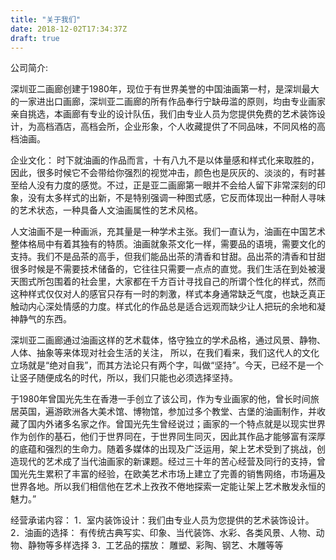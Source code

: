 ```yaml
---
title: "关于我们"
date: 2018-12-02T17:34:37Z
draft: true
---
```

公司简介:

深圳亚二画廊创建于1980年，现位于有世界美誉的中国油画第一村，是深圳最大的一家进出口画廊，深圳亚二画廊的所有作品奉行宁缺毋滥的原则，均由专业画家亲自挑选，本画廊有专业的设计队伍，我们由专业人员为您提供免费的艺术装饰设计，为高档酒店，高档会所，企业形象，个人收藏提供了不同品味，不同风格的高档油画。

企业文化：
时下就油画的作品而言，十有八九不是以体量感和样式化来取胜的，因此，很多时候它不会带给你强烈的视觉冲击，颜色也是灰灰的、淡淡的，有时甚至给人没有力度的感觉。不过，正是亚二画廊第一眼并不会给人留下非常深刻的印象，没有太多样式的出新，不是特别强调一种图式感，它反而体现出一种耐人寻味的艺术状态，一种具备人文油画属性的艺术风格。

人文油画不是一种画派，充其量是一种学术主张。我们一直认为，油画在中国艺术整体格局中有着其独有的特质。油画就象茶文化一样，需要品的语境，需要文化的支持。我们不是品茶的高手，但我们能品出茶的清香和甘甜。品出茶的清香和甘甜很多时候是不需要技术储备的，它往往只需要一点点的直觉。我们生活在到处被漫天图式所包围着的社会里，大家都在千方百计寻找自己的所谓个性化的样式，然而这种样式仅仅对人的感官只存有一时的刺激，样式本身通常缺乏气度，也缺乏真正触动内心深处情感的力度。样式化的作品总是适合远观而缺少让人把玩的余地和凝神静气的东西。

深圳亚二画廊通过油画这样的艺术载体，恪守独立的学术品格，通过风景、静物、人体、抽象等来体现对社会生活的关注，  所以，在我们看来，我们这代人的文化立场就是“绝对自我”，而其方法论只有两个字，叫做“坚持”。今天，已经不是一个让竖子随便成名的时代，所以，我们只能也必须选择坚持。

于1980年曾国光先生在香港一手创立了该公司，作为专业画家的他，曾长时间旅居英国，遍游欧洲各大美术馆、博物馆，参加过多个教堂、古堡的油画制作，并收藏了国内外诸多名家之作。曾国光先生曾经说过；画家的一个特点就是以现实世界作为创作的基石，他们于世界同在，于世界同生同灭，因此其作品才能够富有深厚的底蕴和强烈的生命力。随着多媒体的出现及广泛运用，架上艺术受到了挑战，创造现代的艺术成了当代油画家的新课题。经过三十年的苦心经营及同行的支持，曾国光先生累积了丰富的经验，在欧美艺术市场上建立了完善的销售网络，市场遍及世界各地。所以我们相信他在艺术上孜孜不倦地探索一定能让架上艺术散发永恒的魅力。”

经营承诺内容：
1．室内装饰设计：我们由专业人员为您提供的艺术装饰设计。
2．油画的选择： 有传统古典写实、印象、当代装饰、水彩、各类风景、人物、动物、静物等多样选择
3．工艺品的摆放： 雕塑、彩陶、钢艺、木雕等等
